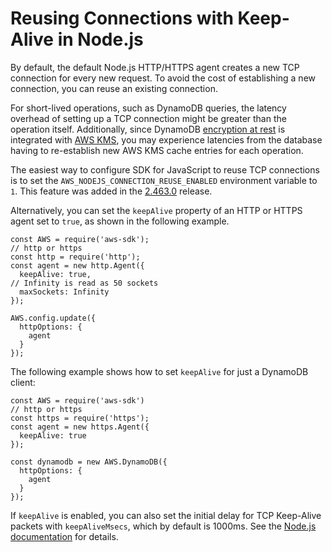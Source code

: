 # Reusing Connections with Keep\-Alive in Node\.js<a name="node-reusing-connections"></a>

By default, the default Node\.js HTTP/HTTPS agent creates a new TCP connection for every new request\. To avoid the cost of establishing a new connection, you can reuse an existing connection\.

For short\-lived operations, such as DynamoDB queries, the latency overhead of setting up a TCP connection might be greater than the operation itself\. Additionally, since DynamoDB [encryption at rest](https://docs.aws.amazon.com/amazondynamodb/latest/developerguide/encryption.howitworks.html) is integrated with [AWS KMS](https://docs.aws.amazon.com/amazondynamodb/latest/developerguide/encryption.howitworks.html), you may experience latencies from the database having to re\-establish new AWS KMS cache entries for each operation\.

The easiest way to configure SDK for JavaScript to reuse TCP connections is to set the `AWS_NODEJS_CONNECTION_REUSE_ENABLED` environment variable to `1`\. This feature was added in the [2\.463\.0](https://github.com/aws/aws-sdk-js/blob/master/CHANGELOG.md#24630) release\.

Alternatively, you can set the `keepAlive` property of an HTTP or HTTPS agent set to `true`, as shown in the following example\.

```
const AWS = require('aws-sdk');
// http or https
const http = require('http');
const agent = new http.Agent({
  keepAlive: true, 
// Infinity is read as 50 sockets
  maxSockets: Infinity
});

AWS.config.update({
  httpOptions: {
    agent
  }
});
```

The following example shows how to set `keepAlive` for just a DynamoDB client:

```
const AWS = require('aws-sdk')
// http or https
const https = require('https');
const agent = new https.Agent({
  keepAlive: true
});

const dynamodb = new AWS.DynamoDB({
  httpOptions: {
    agent
  }
});
```

If `keepAlive` is enabled, you can also set the initial delay for TCP Keep\-Alive packets with `keepAliveMsecs`, which by default is 1000ms\. See the [Node\.js documentation](https://nodejs.org/api/http.html) for details\.